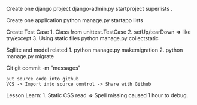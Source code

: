 Create one django project
    django-admin.py startproject superlists .

Create one application
    python manage.py startapp lists

Create Test Case
    1. Class from unittest.TestCase
    2. setUp/tearDown => like try/except
    3. Using static files
        python manage.py collectstatic
    
Sqllite and model related
    1. python manage.py makemigration
    2. python manage.py migrate
    
Git
    git commit -m "messages"
    
    put source code into github
    VCS -> Import into source control -> Share with Github
    
    
Lesson Learn:
    1. Static CSS read => Spell missing caused 1 hour to debug.
    